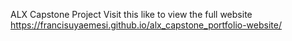 ALX Capstone Project
 Visit this like to view the full website https://francisuyaemesi.github.io/alx_capstone_portfolio-website/
